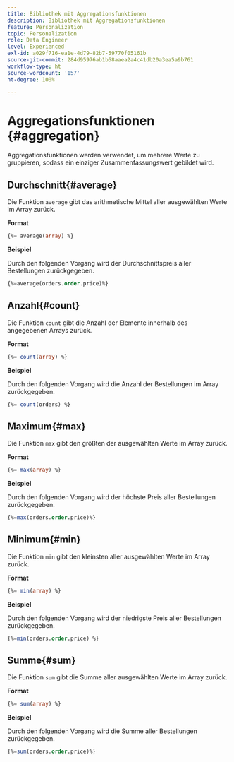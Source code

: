 ```yaml
---
title: Bibliothek mit Aggregationsfunktionen
description: Bibliothek mit Aggregationsfunktionen
feature: Personalization
topic: Personalization
role: Data Engineer
level: Experienced
exl-id: a029f716-ea1e-4d79-82b7-59770f05161b
source-git-commit: 284d95976ab1b58aaea2a4c41db20a3ea5a9b761
workflow-type: ht
source-wordcount: '157'
ht-degree: 100%

---
```


# Aggregationsfunktionen {#aggregation}

Aggregationsfunktionen werden verwendet, um mehrere Werte zu gruppieren, sodass ein einziger Zusammenfassungswert gebildet wird.

## Durchschnitt{#average}

Die Funktion `average` gibt das arithmetische Mittel aller ausgewählten Werte im Array zurück.

**Format**

```sql
{%= average(array) %}
```

**Beispiel**

Durch den folgenden Vorgang wird der Durchschnittspreis aller Bestellungen zurückgegeben.

```sql
{%=average(orders.order.price)%}
```

## Anzahl{#count}

Die Funktion `count` gibt die Anzahl der Elemente innerhalb des angegebenen Arrays zurück.

**Format**

```sql
{%= count(array) %}
```

**Beispiel**

Durch den folgenden Vorgang wird die Anzahl der Bestellungen im Array zurückgegeben.

```sql
{%= count(orders) %}
```

## Maximum{#max}

Die Funktion `max` gibt den größten der ausgewählten Werte im Array zurück.

**Format**

```sql
{%= max(array) %}
```

**Beispiel**

Durch den folgenden Vorgang wird der höchste Preis aller Bestellungen zurückgegeben.

```sql
{%=max(orders.order.price)%}
```

## Minimum{#min}

Die Funktion `min` gibt den kleinsten aller ausgewählten Werte im Array zurück.

**Format**

```sql
{%= min(array) %}
```

**Beispiel**

Durch den folgenden Vorgang wird der niedrigste Preis aller Bestellungen zurückgegeben.

```sql
{%=min(orders.order.price) %}
```

## Summe{#sum}

Die Funktion `sum` gibt die Summe aller ausgewählten Werte im Array zurück.

**Format**

```sql
{%= sum(array) %}
```

**Beispiel**

Durch den folgenden Vorgang wird die Summe aller Bestellungen zurückgegeben.

```sql
{%=sum(orders.order.price)%}
```
